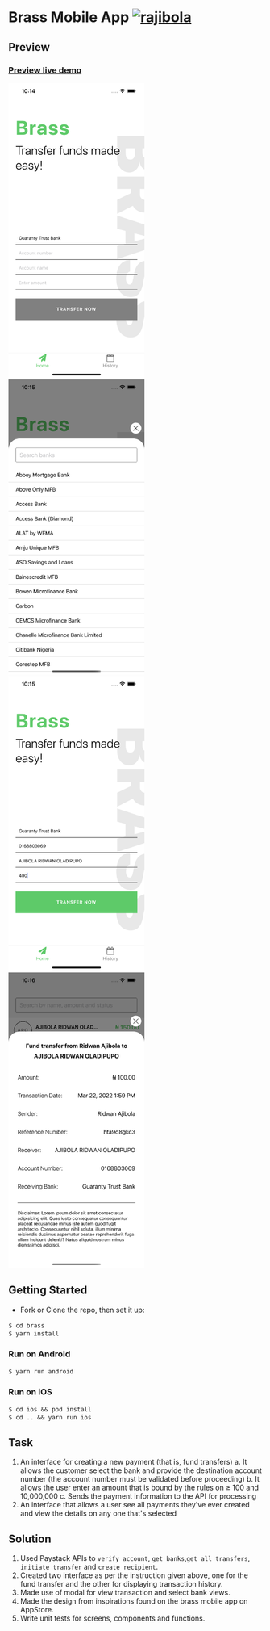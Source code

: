 # Brass Mobile App [![rajibola](https://circleci.com/gh/rajibola/brass.svg?style=svg)](https://app.circleci.com/pipelines/github/rajibola/brass)

## Preview

### [Preview live demo](https://drive.google.com/file/d/1wsDNF5vyWIkslF4tvxPmOnvKoDzvLzcw/view?usp=sharing)

<span>
<img src="./docs/images/1.png" alt="preview"  width="270" />
<img src="./docs/images/2.png" alt="preview"  width="270" />
<img src="./docs/images/3.png" alt="preview"  width="270" />
<img src="./docs/images/4.png" alt="preview"  width="270" />
</span>

## Getting Started

- Fork or Clone the repo, then set it up:

```
$ cd brass
$ yarn install
```

### Run on Android

```
$ yarn run android
```

### Run on iOS

```
$ cd ios && pod install
$ cd .. && yarn run ios
```

## Task

1. An interface for creating a new payment (that is, fund transfers)
   a. It allows the customer select the bank and provide the destination account number (the account number must be validated before proceeding)
   b. It allows the user enter an amount that is bound by the rules on ≥ 100 and 10,000,000
   c. Sends the payment information to the API for processing
2. An interface that allows a user see all payments they've ever created and view the details on any one that's selected

## Solution

1. Used Paystack APIs to `verify account`, `get banks`,`get all transfers`, `initiate transfer` and `create recipient`.
2. Created two interface as per the instruction given above, one for the fund transfer and the other for displaying transaction history.
3. Made use of modal for view transaction and select bank views.
4. Made the design from inspirations found on the brass mobile app on AppStore.
5. Write unit tests for screens, components and functions.
